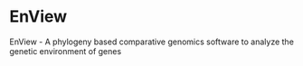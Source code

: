 # EnView
EnView - A phylogeny based comparative genomics software to analyze the genetic environment of genes
